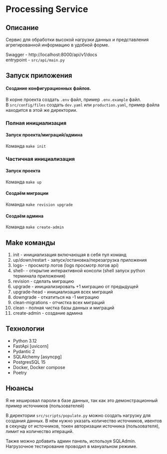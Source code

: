# Processing Service

## Описание
Сервис для обработки высокой нагрузки данных и представления агрегированной информацию в удобной форме.

Swagger - http://localhost:8000/api/v1/docs  
entrypoint - `src/api/main.py`
## Запуск приложения

#### Создание конфигурационных файлов.
В корне проекта создать `.env` файл, пример `.env.example` файл.  
В `src/config/files` создать `dev.yaml` или `production.yaml`, пример файла находится в этой же директории.

### Полная инициализация
#### Запуск проекта/миграций/админа
Команда `make init`

### Частичная инициализация
#### Запуск проекта
Команда `make up`

#### Создаём миграции
Команда `make revision upgrade`

#### Создаём админа 
Команда `make create-admin`

## Make команды
1. init - инициализация включающая в себя пул команд
2. up/down/restart - запуск/остановка/перезагрузка приложения
3. logs-<service> - просмотр логов (logs просмотр логов api)
4. shell-<service> - открытие интерактивной консоли (shell запуск python терминала приложения)
5. revision - сделать миграцию
6. upgrade - инициализировать +1 миграцию от предыдущей
7. upgrade-head - инициализация всех миграций
8. downgrade - откатиться на -1 миграцию
9. clean-migrations - отчистка всех миграций
10. clean - полная чистка базы данных и миграций
11. create-admin - создание админа

## Технологии
 - Python 3.12
 - FastApi [uvicorn]
 - Pydantic 2
 - SQLAlchemy [asyncpg]
 - PostgresSQL 15
 - Docker, Docker compose
 - Poetry

## Нюансы
Я не хешировал пароли в базе данных,
так как это демонстрационный пример источников (пользователей)

В директории `src/scripts/populate.py` можно создать нагрузку для создания данных.
В нём нужно указать количество источников, ивентов в секунду от источников,
токен авторизации источника (пользователя), лимит на количество итераций.

Также можно добавить админ панель, используя SQLAdmin. 
Нагрузочное тестирование проводил в мануальном режиме.